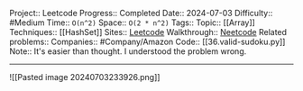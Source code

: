 Project:: Leetcode
Progress:: Completed
Date:: 2024-07-03
Difficulty:: #Medium 
Time:: `O(n^2)`
Space:: `O(2 * n^2)`
Tags:: 
Topic:: [[Array]]
Techniques:: [[HashSet]]
Sites:: [Leetcode](https://leetcode.com/problems/valid-sudoku/description/)
Walkthrough:: [Neetcode](https://www.youtube.com/watch?v=TjFXEUCMqI8)
Related problems:: 
Companies:: #Company/Amazon
Code:: [[36.valid-sudoku.py]]
Note:: It's easier than thought. I understood the problem wrong.

---
![[Pasted image 20240703233926.png]]

